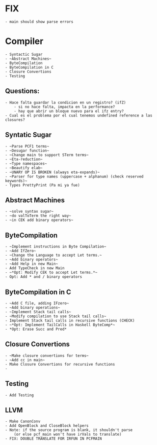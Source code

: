# FIX
    - main should show parse errors
# Compiler
	- Syntactic Sugar
	- ~Abstract Machines~
    - ByteCompilation
    - ByteCompilation in C
    - Closure Convertions
    - Testing
    
## Questions:
    - Hace falta guardar la condicion en un registro? (ifZ)
        - si no hace falta, impacta en la performance?
        - hay que abrir un bloque nuevo para el ifz entry?
    - Cual es el problema por el cual tenemos undefined reference a las closures?

## Syntatic Sugar
	- ~Parse PCF1 terms~
	- ~Desugar function~
	- ~Change main to support STerm terms~
	- ~Eta-reduction~
	- ~Type namespaces~
	- ~Beautify elab~
	- ~UNARY OP IS BROKEN (always eta-expands)~
	- ~Parser for type names (uppercase + alphanum) (check reserved keywords)~
    - Types PrettyPrint (Pa mi ya fue)


## Abstract Machines
	- ~solve syntax sugar~
	- ~do valToTerm the right way~
	- ~in CEK add binary operators~

## ByteCompilation
    - ~Implement instructions in Byte Compilation~
    - ~Add IfZero~
    - ~Change the Language to accept Let terms.~
    - ~Add binary operators~
    - ~Add Help in new Main~
    - Add TypeCheck in new Main
    - ~*Opt: Modify CEK to accept Let terms.*~
    - Opt: Add * and / binary operators

## ByteCompilation in C
    - ~Add C file, adding IFzero~
    - ~Add binary operations~
    - ~Implement Stack tail calls~
    - ~Modify compilation to use Stack tail calls~
    - Implement Stack tail calls in recursive functions (CHECK)
    - ~*Opt: Implement TailCalls in Haskell ByteComp*~
    - *Opt: Erase Succ and Pred* 

## Closure Convertions
    - ~Make closure convertions for terms~
    - ~Add cc in main~
    - Make Closure Convertions for recursive functions
    - 

## Testing
	- Add Testing

## LLVM
    - Make CanonConv
    - Add OpenBlock and CloseBlock helpers
    - Note: if the source program is blank, it shouldn't parse 
        (or else pcf_main won't have irVals to translate)
    - FIX: DOUBLE TRANSLATE FOR IRFUN IN PCFMAIN